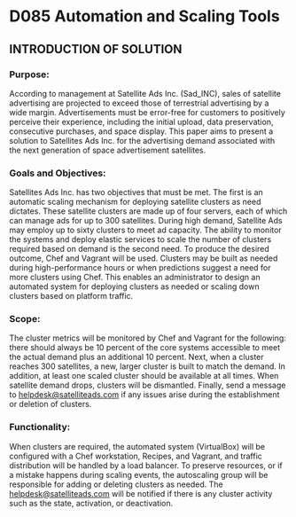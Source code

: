 # D085 Automation and Scaling Tools

## INTRODUCTION OF SOLUTION

### Purpose:

According to management at Satellite Ads Inc. (Sad_INC), sales of satellite advertising are projected to exceed those of terrestrial advertising by a wide margin. Advertisements must be error-free for customers to positively perceive their experience, including the initial upload, data preservation, consecutive purchases, and space display. This paper aims to present a solution to Satellites Ads Inc. for the advertising demand associated with the next generation of space advertisement satellites.

### Goals and Objectives:

Satellites Ads Inc. has two objectives that must be met. The first is an automatic scaling mechanism for deploying satellite clusters as need dictates. These satellite clusters are made up of four servers, each of which can manage ads for up to 300 satellites. During high demand, Satellite Ads may employ up to sixty clusters to meet ad capacity. The ability to monitor the systems and deploy elastic services to scale the number of clusters required based on demand is the second need. To produce the desired outcome, Chef and Vagrant will be used. Clusters may be built as needed during high-performance hours or when predictions suggest a need for more clusters using Chef. This enables an administrator to design an automated system for deploying clusters as needed or scaling down clusters based on platform traffic.

### Scope:

The cluster metrics will be monitored by Chef and Vagrant for the following: there should always be 10 percent of the core systems accessible to meet the actual demand plus an additional 10 percent. Next, when a cluster reaches 300 satellites, a new, larger cluster is built to match the demand. In addition, at least one scaled cluster should be available at all times. When satellite demand drops, clusters will be dismantled. Finally, send a message to helpdesk@satelliteads.com if any issues arise during the establishment or deletion of clusters.

### Functionality:

When clusters are required, the automated system (VirtualBox) will be configured with a Chef workstation, Recipes, and Vagrant, and traffic distribution will be handled by a load balancer. To preserve resources, or if a mistake happens during scaling events, the autoscaling group will be responsible for adding or deleting clusters as needed. The helpdesk@satelliteads.com will be notified if there is any cluster activity such as the state, activation, or deactivation. 
